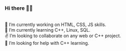 ### Hi there :wave::smiley:
<br>:muscle: I’m currently working on HTML, CSS, JS skills.
<br>:carrot: I’m currently learning C++, Linux, SQL.
<br>:v: I’m looking to collaborate on any web or C++ project.
<br>:eyes: I’m looking for help with C++ learning.
